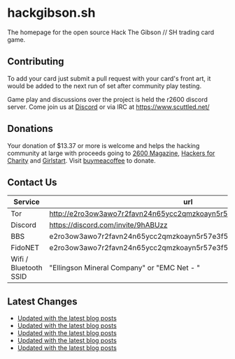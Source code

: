 # hackgibson.sh
The homepage for the open source Hack The Gibson // SH trading card game.


## Contributing

To add your card just submit a pull request with your card's front art, it would be added to the next run of set after community play testing.

Game play and discussions over the project is held the r2600 discord server. Come join us at [Discord](https://discord.com/invite/9hABUzz) or via IRC at https://www.scuttled.net/


## Donations

Your donation of $13.37 or more is welcome and helps the hacking community at large with proceeds going to [2600 Magazine](https://2600.com/), [Hackers for Charity](https://hackersforcharity.org) and [Girlstart](https://girlstart.org).  Visit [buymeacoffee](https://www.buymeacoffee.com/hackgibson.sh) to donate.


## Contact Us

Service | url
-|-
Tor | http://e2ro3ow3awo7r2favn24n65ycc2qmzkoayn5r57e3f56nvjwdcgg32ad.onion
Discord | https://discord.com/invite/9hABUzz
BBS | e2ro3ow3awo7r2favn24n65ycc2qmzkoayn5r57e3f56nvjwdcgg32ad.onion:23
FidoNET | e2ro3ow3awo7r2favn24n65ycc2qmzkoayn5r57e3f56nvjwdcgg32ad.onion:24554
Wifi / Bluetooth SSID | "Ellingson Mineral Company" or "EMC Net - <fidonet address>"

## Latest Changes
<!-- BLOG-POST-LIST:START -->
- [Updated with the latest blog posts](https://github.com/DFW2600/hackgibson.sh/commit/15a1fe097f386c09744675e198852d103f6d4884)
- [Updated with the latest blog posts](https://github.com/DFW2600/hackgibson.sh/commit/8db53f5b91dc8b7f4aaeafbde2cad34173fed436)
- [Updated with the latest blog posts](https://github.com/DFW2600/hackgibson.sh/commit/e1f17af46b1925fe1bcbc0264847330197735725)
- [Updated with the latest blog posts](https://github.com/DFW2600/hackgibson.sh/commit/41ab680df94ccf311d5e2018a36a75603f2175ed)
- [Updated with the latest blog posts](https://github.com/DFW2600/hackgibson.sh/commit/2d5b2b51b608e2c67c601014bda9f6dade2a6087)
<!-- BLOG-POST-LIST:END -->
